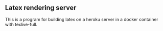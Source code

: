 ## Latex rendering server
This is a program for building latex on a heroku server in a docker container with texlive-full.
